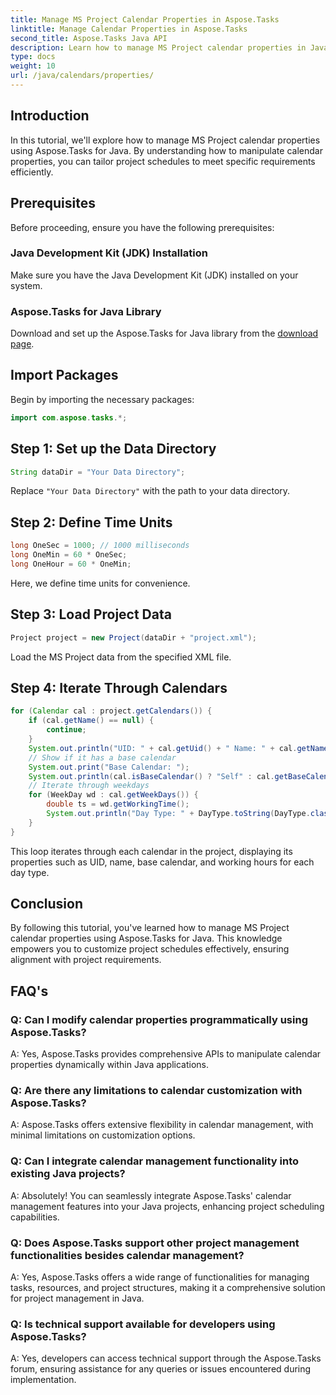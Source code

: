 ```yaml
---
title: Manage MS Project Calendar Properties in Aspose.Tasks
linktitle: Manage Calendar Properties in Aspose.Tasks
second_title: Aspose.Tasks Java API
description: Learn how to manage MS Project calendar properties in Java using Aspose.Tasks. This provides step-by-step guidance for calendar within your Java applications.
type: docs
weight: 10
url: /java/calendars/properties/
---
```

## Introduction
In this tutorial, we'll explore how to manage MS Project calendar properties using Aspose.Tasks for Java. By understanding how to manipulate calendar properties, you can tailor project schedules to meet specific requirements efficiently.
## Prerequisites
Before proceeding, ensure you have the following prerequisites:
### Java Development Kit (JDK) Installation
Make sure you have the Java Development Kit (JDK) installed on your system.
### Aspose.Tasks for Java Library
Download and set up the Aspose.Tasks for Java library from the [download page](https://releases.aspose.com/tasks/java/).

## Import Packages
Begin by importing the necessary packages:
```java
import com.aspose.tasks.*;
```

## Step 1: Set up the Data Directory
```java
String dataDir = "Your Data Directory";
```
Replace `"Your Data Directory"` with the path to your data directory.
## Step 2: Define Time Units
```java
long OneSec = 1000; // 1000 milliseconds
long OneMin = 60 * OneSec;
long OneHour = 60 * OneMin;
```
Here, we define time units for convenience.
## Step 3: Load Project Data
```java
Project project = new Project(dataDir + "project.xml");
```
Load the MS Project data from the specified XML file.
## Step 4: Iterate Through Calendars
```java
for (Calendar cal : project.getCalendars()) {
    if (cal.getName() == null) {
        continue;
    }
    System.out.println("UID: " + cal.getUid() + " Name: " + cal.getName());
    // Show if it has a base calendar
    System.out.print("Base Calendar: ");
    System.out.println(cal.isBaseCalendar() ? "Self" : cal.getBaseCalendar().getName());
    // Iterate through weekdays
    for (WeekDay wd : cal.getWeekDays()) {
        double ts = wd.getWorkingTime();
        System.out.println("Day Type: " + DayType.toString(DayType.class, wd.getDayType()) + " Hours: " + ts / OneHour);
    }
}
```
This loop iterates through each calendar in the project, displaying its properties such as UID, name, base calendar, and working hours for each day type.

## Conclusion
By following this tutorial, you've learned how to manage MS Project calendar properties using Aspose.Tasks for Java. This knowledge empowers you to customize project schedules effectively, ensuring alignment with project requirements.
## FAQ's
### Q: Can I modify calendar properties programmatically using Aspose.Tasks?
A: Yes, Aspose.Tasks provides comprehensive APIs to manipulate calendar properties dynamically within Java applications.
### Q: Are there any limitations to calendar customization with Aspose.Tasks?
A: Aspose.Tasks offers extensive flexibility in calendar management, with minimal limitations on customization options.
### Q: Can I integrate calendar management functionality into existing Java projects?
A: Absolutely! You can seamlessly integrate Aspose.Tasks' calendar management features into your Java projects, enhancing project scheduling capabilities.
### Q: Does Aspose.Tasks support other project management functionalities besides calendar management?
A: Yes, Aspose.Tasks offers a wide range of functionalities for managing tasks, resources, and project structures, making it a comprehensive solution for project management in Java.
### Q: Is technical support available for developers using Aspose.Tasks?
A: Yes, developers can access technical support through the Aspose.Tasks forum, ensuring assistance for any queries or issues encountered during implementation.
